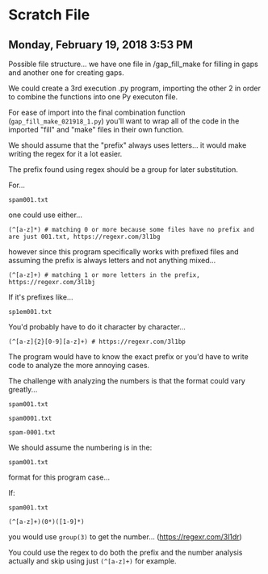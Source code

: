 # Scratch File

## Monday, February 19, 2018 3:53 PM

Possible file structure...  we have one file in /gap_fill_make for filling in gaps and another one for creating gaps.

We could create a 3rd execution .py program, importing the other 2 in order to combine the functions into one Py executon file.

For ease of import into the final combination function (`gap_fill_make_021918_1.py`) you'll want to wrap all of the code in the imported "fill" and "make" files in their own function.

We should assume that the "prefix" always uses letters...  it would make writing the regex for it a lot easier.

The prefix found using regex should be a group for later substitution.

For...

	spam001.txt

one could use either...

	(^[a-z]*) # matching 0 or more because some files have no prefix and are just 001.txt, https://regexr.com/3l1bg

however since this program specifically works with prefixed files and assuming the prefix is always letters and not anything mixed...

	(^[a-z]+) # matching 1 or more letters in the prefix, https://regexr.com/3l1bj

If it's prefixes like... 

	sp1em001.txt

You'd probably have to do it character by character...

	(^[a-z]{2}[0-9][a-z]+) # https://regexr.com/3l1bp

The program would have to know the exact prefix or you'd have to write code to analyze the more annoying cases.

The challenge with analyzing the numbers is that the format could vary greatly...

	spam001.txt

	spam0001.txt

	spam-0001.txt

We should assume the numbering is in the:

	spam001.txt

format for this program case...

If: 

	spam001.txt

	(^[a-z]+)(0*)([1-9]*)

you would use `group(3)` to get the number... (https://regexr.com/3l1dr)

You could use the regex to do both the prefix and the number analysis actually and skip using just `(^[a-z]+)` for example.




